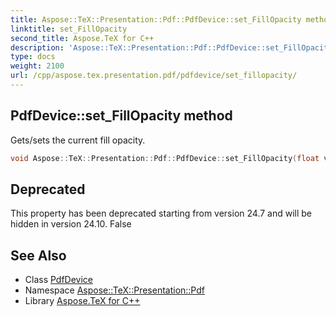 ```yaml
---
title: Aspose::TeX::Presentation::Pdf::PdfDevice::set_FillOpacity method
linktitle: set_FillOpacity
second_title: Aspose.TeX for C++
description: 'Aspose::TeX::Presentation::Pdf::PdfDevice::set_FillOpacity method. Gets/sets the current fill opacity in C++.'
type: docs
weight: 2100
url: /cpp/aspose.tex.presentation.pdf/pdfdevice/set_fillopacity/
---
```

## PdfDevice::set_FillOpacity method


Gets/sets the current fill opacity.

```cpp
void Aspose::TeX::Presentation::Pdf::PdfDevice::set_FillOpacity(float value) override
```


## Deprecated
This property has been deprecated starting from version 24.7 and will be hidden in version 24.10. False 

## See Also

* Class [PdfDevice](../)
* Namespace [Aspose::TeX::Presentation::Pdf](../../)
* Library [Aspose.TeX for C++](../../../)

